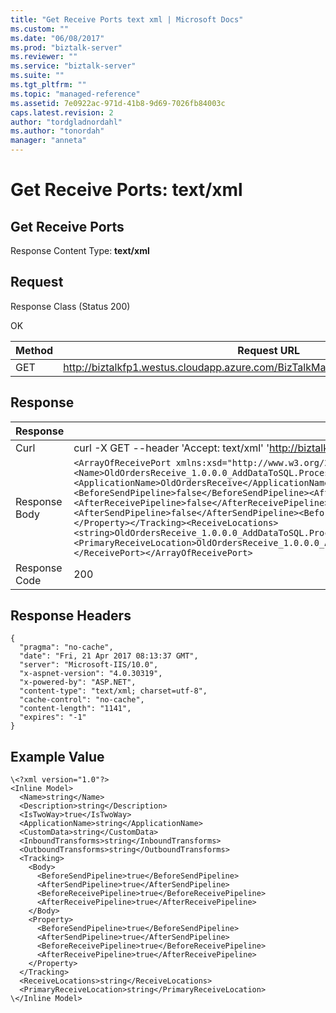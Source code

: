 ```yaml
---
title: "Get Receive Ports text xml | Microsoft Docs"
ms.custom: ""
ms.date: "06/08/2017"
ms.prod: "biztalk-server"
ms.reviewer: ""
ms.service: "biztalk-server"
ms.suite: ""
ms.tgt_pltfrm: ""
ms.topic: "managed-reference"
ms.assetid: 7e0922ac-971d-41b8-9d69-7026fb84003c
caps.latest.revision: 2
author: "tordgladnordahl"
ms.author: "tonordah"
manager: "anneta"
---
```

# Get Receive Ports: text/xml
## Get Receive Ports

  Response Content Type: **text/xml**

Request
---
Response Class (Status 200)

OK

Method  | Request URL
------------- | -------------
GET  | http://biztalkfp1.westus.cloudapp.azure.com/BizTalkManagementService/ReceivePorts

Response
---

| Response | Content          |
| ------------- | ----------- |
| Curl | curl -X GET --header 'Accept: text/xml' 'http://biztalkfp1.westus.cloudapp.azure.com/BizTalkManagementService/ReceivePorts'|
| Response Body| `<ArrayOfReceivePort xmlns:xsd="http://www.w3.org/2001/XMLSchema" xmlns:xsi="http://www.w3.org/2001/XMLSchema-instance"><ReceivePort><Name>OldOrdersReceive_1.0.0.0_AddDataToSQL.ProcessOrders_ReceiveOrderFromFile_2aa35c52bb10d3e0</Name><IsTwoWay>false</IsTwoWay><ApplicationName>OldOrdersReceive</ApplicationName><InboundTransforms /><OutboundTransforms /><Tracking><Body><BeforeSendPipeline>false</BeforeSendPipeline><AfterSendPipeline>false</AfterSendPipeline><BeforeReceivePipeline>false</BeforeReceivePipeline><AfterReceivePipeline>false</AfterReceivePipeline></Body><Property><BeforeSendPipeline>false</BeforeSendPipeline><AfterSendPipeline>false</AfterSendPipeline><BeforeReceivePipeline>false</BeforeReceivePipeline><AfterReceivePipeline>false</AfterReceivePipeline></Property></Tracking><ReceiveLocations><string>OldOrdersReceive_1.0.0.0_AddDataToSQL.ProcessOrders_ReceiveOrderFromFile_2aa35c52bb10d3e0_ReceiveLocation</string></ReceiveLocations><PrimaryReceiveLocation>OldOrdersReceive_1.0.0.0_AddDataToSQL.ProcessOrders_ReceiveOrderFromFile_2aa35c52bb10d3e0_ReceiveLocation</PrimaryReceiveLocation></ReceivePort></ArrayOfReceivePort>`|
| Response Code | 200|

Response Headers
---

```
{
  "pragma": "no-cache",
  "date": "Fri, 21 Apr 2017 08:13:37 GMT",
  "server": "Microsoft-IIS/10.0",
  "x-aspnet-version": "4.0.30319",
  "x-powered-by": "ASP.NET",
  "content-type": "text/xml; charset=utf-8",
  "cache-control": "no-cache",
  "content-length": "1141",
  "expires": "-1"
}
```

Example Value
---

```
\<?xml version="1.0"?>
<Inline Model>
  <Name>string</Name>
  <Description>string</Description>
  <IsTwoWay>true</IsTwoWay>
  <ApplicationName>string</ApplicationName>
  <CustomData>string</CustomData>
  <InboundTransforms>string</InboundTransforms>
  <OutboundTransforms>string</OutboundTransforms>
  <Tracking>
    <Body>
      <BeforeSendPipeline>true</BeforeSendPipeline>
      <AfterSendPipeline>true</AfterSendPipeline>
      <BeforeReceivePipeline>true</BeforeReceivePipeline>
      <AfterReceivePipeline>true</AfterReceivePipeline>
    </Body>
    <Property>
      <BeforeSendPipeline>true</BeforeSendPipeline>
      <AfterSendPipeline>true</AfterSendPipeline>
      <BeforeReceivePipeline>true</BeforeReceivePipeline>
      <AfterReceivePipeline>true</AfterReceivePipeline>
    </Property>
  </Tracking>
  <ReceiveLocations>string</ReceiveLocations>
  <PrimaryReceiveLocation>string</PrimaryReceiveLocation>
\</Inline Model>
```